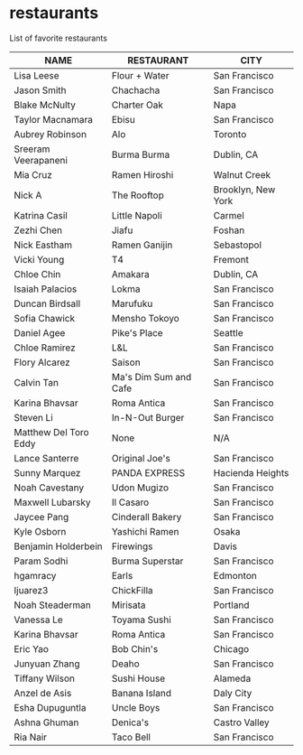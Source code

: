 # restaurants
List of favorite restaurants

 NAME | RESTAURANT | CITY
---|---|---
Lisa Leese | Flour + Water | San Francisco
Jason Smith | Chachacha | San Francisco
Blake McNulty | Charter Oak | Napa
Taylor Macnamara | Ebisu | San Francisco
Aubrey Robinson | Alo | Toronto
Sreeram Veerapaneni | Burma Burma | Dublin, CA
Mia Cruz | Ramen Hiroshi | Walnut Creek
Nick A | The Rooftop | Brooklyn, New York
Katrina Casil | Little Napoli | Carmel
Zezhi Chen | Jiafu | Foshan
Nick Eastham | Ramen Ganijin | Sebastopol
Vicki Young | T4 | Fremont
Chloe Chin | Amakara | Dublin, CA
Isaiah Palacios | Lokma | San Francisco
Duncan Birdsall | Marufuku | San Francisco
Sofia Chawick | Mensho Tokoyo | San Francisco
Daniel Agee | Pike's Place | Seattle
Chloe Ramirez | L&L | San Francisco
Flory Alcarez | Saison | San Francisco
Calvin Tan | Ma's Dim Sum and Cafe | San Francisco
Karina Bhavsar | Roma Antica | San Francisco
Steven Li | In-N-Out Burger | San Francisco
Matthew Del Toro Eddy | None | N/A
Lance Santerre | Original Joe's | San Francisco
Sunny Marquez | PANDA EXPRESS | Hacienda Heights
Noah Cavestany | Udon Mugizo | San Francisco
Maxwell Lubarsky | Il Casaro | San Francisco
Jaycee Pang | Cinderall Bakery | San Francisco
Kyle Osborn | Yashichi Ramen | Osaka
Benjamin Holderbein | Firewings | Davis
Param Sodhi | Burma Superstar | San Francisco
hgamracy | Earls | Edmonton
Ijuarez3 | ChickFilla | San Francisco
Noah Steaderman | Mirisata | Portland
Vanessa Le | Toyama Sushi | San Francisco
Karina Bhavsar | Roma Antica | San Francisco
Eric Yao | Bob Chin's | Chicago
Junyuan Zhang | Deaho | San Francisco
Tiffany Wilson | Sushi House | Alameda
Anzel de Asis | Banana Island | Daly City 
Esha Dupuguntla | Uncle Boys | San Francisco
Ashna Ghuman | Denica's | Castro Valley
Ria Nair | Taco Bell | San Francisco